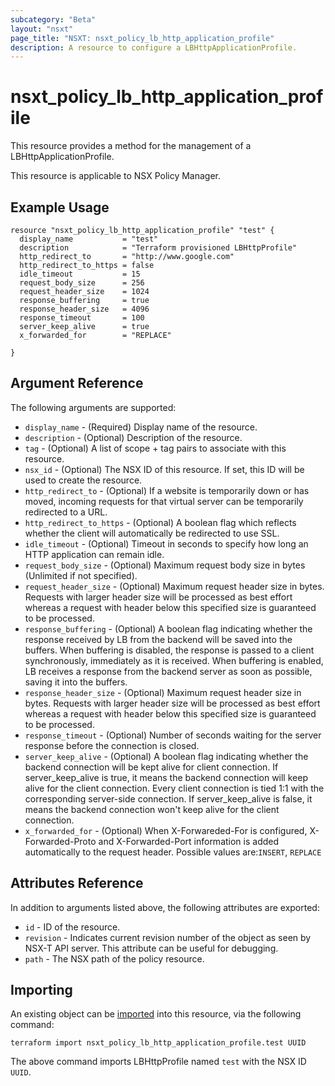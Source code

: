 ```yaml
---
subcategory: "Beta"
layout: "nsxt"
page_title: "NSXT: nsxt_policy_lb_http_application_profile"
description: A resource to configure a LBHttpApplicationProfile.
---
```


# nsxt_policy_lb_http_application_profile

This resource provides a method for the management of a LBHttpApplicationProfile.

This resource is applicable to NSX Policy Manager.

## Example Usage

```hcl
resource "nsxt_policy_lb_http_application_profile" "test" {
  display_name           = "test"
  description            = "Terraform provisioned LBHttpProfile"
  http_redirect_to       = "http://www.google.com"
  http_redirect_to_https = false
  idle_timeout           = 15
  request_body_size      = 256
  request_header_size    = 1024
  response_buffering     = true
  response_header_size   = 4096
  response_timeout       = 100
  server_keep_alive      = true
  x_forwarded_for        = "REPLACE"

}
```

## Argument Reference

The following arguments are supported:

* `display_name` - (Required) Display name of the resource.
* `description` - (Optional) Description of the resource.
* `tag` - (Optional) A list of scope + tag pairs to associate with this resource.
* `nsx_id` - (Optional) The NSX ID of this resource. If set, this ID will be used to create the resource.
* `http_redirect_to` - (Optional) If a website is temporarily down or has moved, incoming requests for that virtual server can be temporarily redirected to a URL.
* `http_redirect_to_https` - (Optional) A boolean flag which reflects whether the client will automatically be redirected to use SSL.
* `idle_timeout` - (Optional) Timeout in seconds to specify how long an HTTP application can remain idle.
* `request_body_size` - (Optional) Maximum request body size in bytes (Unlimited if not specified).
* `request_header_size` - (Optional) Maximum request header size in bytes. Requests with larger header size will be processed as best effort whereas a request with header below this specified size is guaranteed to be processed.
* `response_buffering` - (Optional) A boolean flag indicating whether the response received by LB from the backend will be saved into the buffers. When buffering is disabled, the response is passed to a client synchronously, immediately as it is received. When buffering is enabled, LB receives a response from the backend server as soon as possible, saving it into the buffers.
* `response_header_size` - (Optional) Maximum request header size in bytes. Requests with larger header size will be processed as best effort whereas a request with header below this specified size is guaranteed to be processed.
* `response_timeout` - (Optional) Number of seconds waiting for the server response before the connection is closed.
* `server_keep_alive` - (Optional) A boolean flag indicating whether the backend connection will be kept alive for client connection. If server_keep_alive is true, it means the backend connection will keep alive for the client connection. Every client connection is tied 1:1 with the corresponding server-side connection. If server_keep_alive is false, it means the backend connection won't keep alive for the client connection.
* `x_forwarded_for` - (Optional) When X-Forwareded-For is configured, X-Forwarded-Proto and X-Forwarded-Port information is added automatically to the request header. Possible values are:`INSERT`, `REPLACE`


## Attributes Reference

In addition to arguments listed above, the following attributes are exported:

* `id` - ID of the resource.
* `revision` - Indicates current revision number of the object as seen by NSX-T API server. This attribute can be useful for debugging.
* `path` - The NSX path of the policy resource.

## Importing

An existing object can be [imported][docs-import] into this resource, via the following command:

[docs-import]: https://www.terraform.io/cli/import

```
terraform import nsxt_policy_lb_http_application_profile.test UUID
```

The above command imports LBHttpProfile named `test` with the NSX ID `UUID`.
